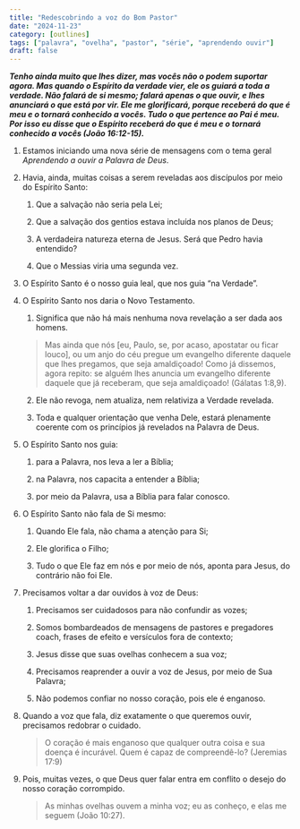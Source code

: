 ```yaml
---
title: "Redescobrindo a voz do Bom Pastor"
date: "2024-11-23"
category: [outlines]
tags: ["palavra", "ovelha", "pastor", "série", "aprendendo ouvir"]
draft: false
---
```


**_Tenho ainda muito que lhes dizer, mas vocês não o podem suportar agora. Mas quando o Espírito da verdade vier, ele os guiará a toda a verdade. Não falará de si mesmo; falará apenas o que ouvir, e lhes anunciará o que está por vir. Ele me glorificará, porque receberá do que é meu e o tornará conhecido a vocês. Tudo o que pertence ao Pai é meu. Por isso eu disse que o Espírito receberá do que é meu e o tornará conhecido a vocês (João 16:12-15)._**

1. Estamos iniciando uma nova série de mensagens com o tema geral _Aprendendo a ouvir a Palavra de Deus_.

2. Havia, ainda, muitas coisas a serem reveladas aos discípulos por meio do Espírito Santo:
    
    1. Que a salvação não seria pela Lei;

    2. Que a salvação dos gentios estava incluída nos planos de Deus;

    3. A verdadeira natureza eterna de Jesus. Será que Pedro havia entendido?

    4. Que o Messias viria uma segunda vez.

3. O Espírito Santo é o nosso guia leal, que nos guia “na Verdade”.

4. O Espírito Santo nos daria o Novo Testamento.

    1. Significa que não há mais nenhuma nova revelação a ser dada aos homens.

    > Mas ainda que nós [eu, Paulo, se, por acaso, apostatar ou ficar louco], ou um anjo do céu pregue um evangelho diferente daquele que lhes pregamos, que seja amaldiçoado! Como já dissemos, agora repito: se alguém lhes anuncia um evangelho diferente daquele que já receberam, que seja amaldiçoado! (Gálatas 1:8,9).

    2. Ele não revoga, nem atualiza, nem relativiza a Verdade revelada.

    3. Toda e qualquer orientação que venha Dele, estará plenamente coerente com os princípios já revelados na Palavra de Deus.


5. O Espírito Santo nos guia:
    1. para a Palavra, nos leva a ler a Bíblia;

    2. na Palavra, nos capacita a entender a Bíblia;

    3. por meio da Palavra, usa a Bíblia para falar conosco.

6. O Espírito Santo não fala de Si mesmo:
    1. Quando Ele fala, não chama a atenção para Si;

    2. Ele glorifica o Filho;

    3. Tudo o que Ele faz em nós e por meio de nós, aponta para Jesus, do contrário não foi Ele.

7. Precisamos voltar a dar ouvidos à voz de Deus:

    1. Precisamos ser cuidadosos para não confundir as vozes;

    2. Somos bombardeados de mensagens de pastores e pregadores coach, frases de efeito e versículos fora de contexto;

    3. Jesus disse que suas ovelhas conhecem a sua voz;

    4. Precisamos reaprender a ouvir a voz de Jesus, por meio de Sua Palavra;

    5. Não podemos confiar no nosso coração, pois ele é enganoso.

8. Quando a voz que fala, diz exatamente o que queremos ouvir, precisamos redobrar o cuidado.
            
    > O coração é mais enganoso que qualquer outra coisa e sua doença é incurável. Quem é capaz de compreendê-lo? (Jeremias 17:9)

9. Pois, muitas vezes, o que Deus quer falar entra em conflito o desejo do nosso coração corrompido.
         
    > As minhas ovelhas ouvem a minha voz; eu as conheço, e elas me seguem (João 10:27).

